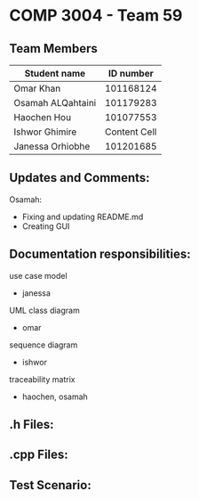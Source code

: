 # COMP 3004 - Team 59

## Team Members
| Student name  | ID number |
| ------------- | ------------- |
| Omar Khan  | 101168124  |
| Osamah ALQahtaini | 101179283  |
| Haochen Hou  | 101077553  |
| Ishwor Ghimire  | Content Cell  |
| Janessa Orhiobhe  | 101201685  |

## Updates and Comments:
Osamah:
  - Fixing and updating README.md
  - Creating GUI

## Documentation responsibilities:
use case model 
  - janessa

UML class diagram 
  - omar

sequence diagram 
  - ishwor

traceability matrix 
  - haochen, osamah

## .h Files:

## .cpp Files:

## Test Scenario:
